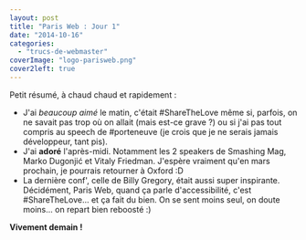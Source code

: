 ```yaml
---
layout: post
title: "Paris Web : Jour 1"
date: "2014-10-16"
categories: 
  - "trucs-de-webmaster"
coverImage: "logo-parisweb.png"
cover2left: true
---
```


Petit résumé, à chaud chaud et rapidement :

- J'ai _beaucoup aimé_ le matin, c'était #ShareTheLove même si, parfois, on ne savait pas trop où on allait (mais est-ce grave ?) ou si j'ai pas tout compris au speech de #porteneuve (je crois que je ne serais jamais développeur, tant pis).
- J'ai **adoré** l'après-midi. Notamment les 2 speakers de Smashing Mag, Marko Dugonjić et Vitaly Friedman. J'espère vraiment qu'en mars prochain, je pourrais retourner à Oxford :D
- La dernière conf', celle de Billy Gregory, était aussi super inspirante. Décidément, Paris Web, quand ça parle d'accessibilité, c'est #ShareTheLove... et ça fait du bien. On se sent moins seul, on doute moins... on repart bien reboosté :)

**Vivement demain !**
